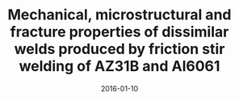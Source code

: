 ---
title: "Mechanical, microstructural and fracture properties of dissimilar welds produced by friction stir welding of AZ31B and Al6061"
collection: publications
permalink: /publication/2016-mechanical-microstructural-dissimilar-welds
excerpt: ''
date: 2016-01-10
venue: 'Materials Science and Engineering: A'
paperurl: 'https://www.sciencedirect.com/science/article/abs/pii/S0921509315306080'
citation: 'Dorbane Abdelhakim, Mansoor Bilal, Ayoub Georges, Shunmugasamy Vasanth Chakravarthy, Imad Abdellatif. (2016). &quot;Mechanical, microstructural and fracture properties of dissimilar welds produced by friction stir welding of AZ31B and Al6061.&quot; <i>Materials Science and Engineering: A</i>, 651, 720-733.'
impact_factor: 6.4
---